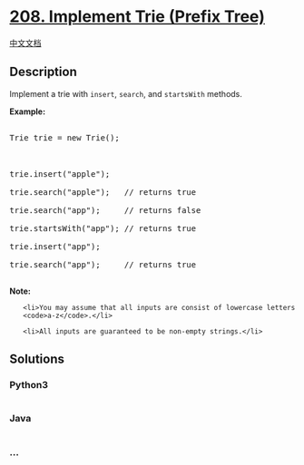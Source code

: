 # [208. Implement Trie (Prefix Tree)](https://leetcode.com/problems/implement-trie-prefix-tree)

[中文文档](</solution/0200-0299/0208.Implement%20Trie%20(Prefix%20Tree)/README.md>)

## Description

<p>Implement a trie with <code>insert</code>, <code>search</code>, and <code>startsWith</code> methods.</p>

<p><b>Example:</b></p>

<pre>

Trie trie = new Trie();



trie.insert(&quot;apple&quot;);

trie.search(&quot;apple&quot;);   // returns true

trie.search(&quot;app&quot;);     // returns false

trie.startsWith(&quot;app&quot;); // returns true

trie.insert(&quot;app&quot;);   

trie.search(&quot;app&quot;);     // returns true

</pre>

<p><b>Note:</b></p>

<ul>

    <li>You may assume that all inputs are consist of lowercase letters <code>a-z</code>.</li>

    <li>All inputs are guaranteed to be non-empty strings.</li>

</ul>

## Solutions

<!-- tabs:start -->

### **Python3**

```python

```

### **Java**

```java

```

### **...**

```

```

<!-- tabs:end -->
